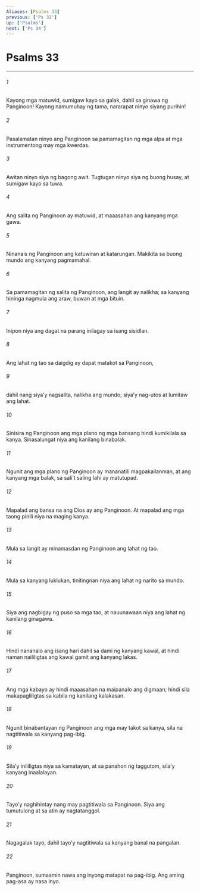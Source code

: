 ```yaml
---
Aliases: [Psalms 33]
previous: ['Ps 32']
up: ['Psalms']
next: ['Ps 34']
---
```

# Psalms 33

***


###### 1 


Kayong mga matuwid, sumigaw kayo sa galak, dahil sa ginawa ng Panginoon! Kayong namumuhay ng tama, nararapat ninyo siyang purihin! 


###### 2 


Pasalamatan ninyo ang Panginoon sa pamamagitan ng mga alpa at mga instrumentong may mga kwerdas. 


###### 3 


Awitan ninyo siya ng bagong awit. Tugtugan ninyo siya ng buong husay, at sumigaw kayo sa tuwa. 


###### 4 


Ang salita ng Panginoon ay matuwid, at maaasahan ang kanyang mga gawa. 


###### 5 


Ninanais ng Panginoon ang katuwiran at katarungan. Makikita sa buong mundo ang kanyang pagmamahal. 


###### 6 


Sa pamamagitan ng salita ng Panginoon, ang langit ay nalikha; sa kanyang hininga nagmula ang araw, buwan at mga bituin. 


###### 7 


Inipon niya ang dagat na parang inilagay sa isang sisidlan. 


###### 8 


Ang lahat ng tao sa daigdig ay dapat matakot sa Panginoon, 


###### 9 


dahil nang siyaʼy nagsalita, nalikha ang mundo; siyaʼy nag-utos at lumitaw ang lahat. 


###### 10 


Sinisira ng Panginoon ang mga plano ng mga bansang hindi kumikilala sa kanya. Sinasalungat niya ang kanilang binabalak. 


###### 11 


Ngunit ang mga plano ng Panginoon ay mananatili magpakailanman, at ang kanyang mga balak, sa saliʼt saling lahi ay matutupad. 


###### 12 


Mapalad ang bansa na ang Dios ay ang Panginoon. At mapalad ang mga taong pinili niya na maging kanya. 


###### 13 


Mula sa langit ay minamasdan ng Panginoon ang lahat ng tao. 


###### 14 


Mula sa kanyang luklukan, tinitingnan niya ang lahat ng narito sa mundo. 


###### 15 


Siya ang nagbigay ng puso sa mga tao, at nauunawaan niya ang lahat ng kanilang ginagawa. 


###### 16 


Hindi nananalo ang isang hari dahil sa dami ng kanyang kawal, at hindi naman naililigtas ang kawal gamit ang kanyang lakas. 


###### 17 


Ang mga kabayo ay hindi maaasahan na maipanalo ang digmaan; hindi sila makapagliligtas sa kabila ng kanilang kalakasan. 


###### 18 


Ngunit binabantayan ng Panginoon ang mga may takot sa kanya, sila na nagtitiwala sa kanyang pag-ibig. 


###### 19 


Silaʼy inililigtas niya sa kamatayan, at sa panahon ng taggutom, silaʼy kanyang inaalalayan. 


###### 20 


Tayoʼy naghihintay nang may pagtitiwala sa Panginoon. Siya ang tumutulong at sa atin ay nagtatanggol. 


###### 21 


Nagagalak tayo, dahil tayoʼy nagtitiwala sa kanyang banal na pangalan. 


###### 22 


Panginoon, sumaamin nawa ang inyong matapat na pag-ibig. Ang aming pag-asa ay nasa inyo.
